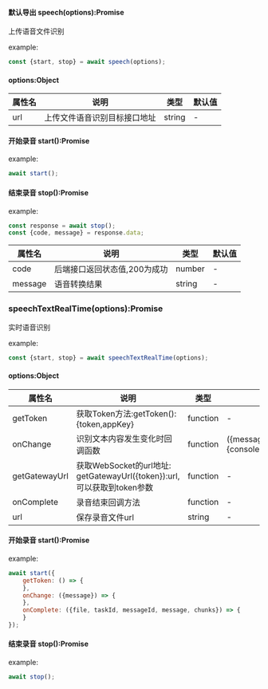 #### 默认导出 speech(options):Promise

上传语音文件识别

example:

```javascript
const {start, stop} = await speech(options);
```

#### options:Object

| 属性名 | 说明             | 类型     | 默认值 |
|-----|----------------|--------|-----|
| url | 上传文件语音识别目标接口地址 | string | -   |

#### 开始录音 start():Promise

example:

```javascript
await start();
```

#### 结束录音 stop():Promise

example:

```javascript
const response = await stop();
const {code, message} = response.data;
```

| 属性名     | 说明               | 类型     | 默认值 |
|---------|------------------|--------|-----|
| code    | 后端接口返回状态值,200为成功 | number | -   |
| message | 语音转换结果           | string | -   |

### speechTextRealTime(options):Promise

实时语音识别

example:

```javascript
const {start, stop} = await speechTextRealTime(options);
```

#### options:Object

| 属性名           | 说明                                                         | 类型       | 默认值                                    |
|---------------|------------------------------------------------------------|----------|----------------------------------------|
| getToken      | 获取Token方法:getToken():{token,appKey}                        | function | -                                      |
| onChange      | 识别文本内容发生变化时回调函数                                            | function | ({message}) => {console.log(message);} |
| getGatewayUrl | 获取WebSocket的url地址: getGatewayUrl({token}):url,可以获取到token参数 | function | -                                      |
| onComplete    | 录音结束回调方法                                                   | function | -                                      |
| url           | 保存录音文件url                                                  | string   | -                                      |

#### 开始录音 start():Promise

example:

```javascript
await start({
    getToken: () => {
    },
    onChange: ({message}) => {
    },
    onComplete: ({file, taskId, messageId, message, chunks}) => {
    }
});
```

#### 结束录音 stop():Promise

example:

```javascript
await stop();
```
